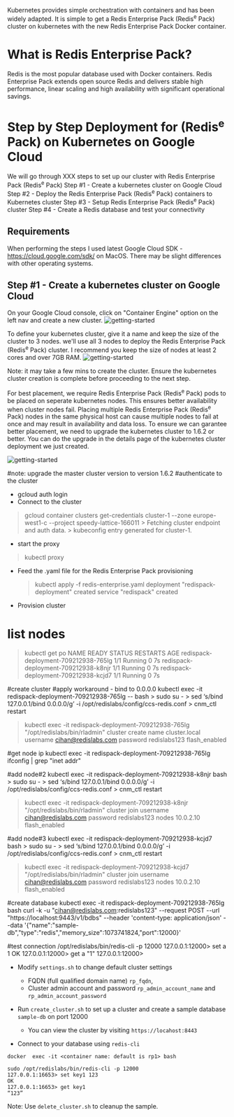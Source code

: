 Kubernetes provides simple orchestration with containers and has been widely adapted. It is simple to get a Redis Enterprise Pack (Redis<sup>e</sup> Pack) cluster on kubernetes with the new Redis Enterprise Pack Docker container. 

# What is Redis Enterprise Pack?
Redis is the most popular database used with Docker containers. Redis Enterprise Pack extends open source Redis and delivers stable high performance, linear scaling and high availability with significant operational savings.

# Step by Step Deployment for (Redis<sup>e</sup> Pack) on Kubernetes on Google Cloud 
We will go through XXX steps to set up our cluster with Redis Enterprise Pack (Redis<sup>e</sup> Pack)
Step #1 - Create a kubernetes cluster on Google Cloud
Step #2 - Deploy the Redis Enterprise Pack (Redis<sup>e</sup> Pack) containers to Kubernetes cluster
Step #3 - Setup Redis Enterprise Pack (Redis<sup>e</sup> Pack) cluster
Step #4 - Create a Redis database and test your connectivity

## Requirements
When performing the steps I used latest Google Cloud SDK - https://cloud.google.com/sdk/ on MacOS. There may be slight differences with other operating systems.

## Step #1 - Create a kubernetes cluster on Google Cloud
On your Google Cloud console, click on "Container Engine" option on the left nav and create a new cluster.
![getting-started](https://raw.githubusercontent.com/cihanb/kubernetesdemo_rp/master/media/get-started.jpeg)

To define your kubernetes cluster, give it a name and keep the size of the cluster to 3 nodes. we'll use all 3 nodes to deploy the Redis Enterprise Pack (Redis<sup>e</sup> Pack) cluster. I recommend you keep the size of nodes at least 2 cores and over 7GB RAM.
![getting-started](https://raw.githubusercontent.com/cihanb/kubernetesdemo_rp/master/media/create-cluster.jpeg)

Note: it may take a few mins to create the cluster. Ensure the kubernetes cluster creation is complete before proceeding to the next step.

For best placement, we require Redis Enterprise Pack (Redis<sup>e</sup> Pack) pods to be placed on seperate kubernetes nodes. This ensures better availability when cluster nodes fail. Placing multiple Redis Enterprise Pack (Redis<sup>e</sup> Pack) nodes in the same physical host can cause multiple nodes to fail at once and may result in availability and data loss. To ensure we can garantee better placement, we need to upgrade the kubernetes cluster to 1.6.2 or better. You can do the upgrade in the details page of the kubernetes cluster deployment we just created. 

![getting-started](https://raw.githubusercontent.com/cihanb/kubernetesdemo_rp/master/media/view-cluster.jpeg)


  #note: upgrade the master cluster version to version 1.6.2
  #authenticate to the cluster
  - gcloud auth login 
  - Connect to the cluster 
  > gcloud container clusters get-credentials cluster-1 --zone europe-west1-c --project speedy-lattice-166011
    > Fetching cluster endpoint and auth data.
    > kubeconfig entry generated for cluster-1.
  - start the proxy
  > kubectl proxy
- Feed the .yaml file for the Redis Enterprise Pack provisioning
  > kubectl apply -f redis-enterprise.yaml
    > deployment "redispack-deployment" created
    > service "redispack" created
- Provision cluster
# list nodes
  > kubectl get po
NAME                                   READY     STATUS    RESTARTS   AGE
redispack-deployment-709212938-765lg   1/1       Running   0          7s
redispack-deployment-709212938-k8njr   1/1       Running   0          7s
redispack-deployment-709212938-kcjd7   1/1       Running   0          7s


#create cluster
#apply workaround - bind to 0.0.0.0
kubectl exec -it redispack-deployment-709212938-765lg -- bash
    > sudo su -
    > sed ‘s/bind 127.0.0.1/bind 0.0.0.0/g’ -i /opt/redislabs/config/ccs-redis.conf
    > cnm_ctl restart
  > kubectl exec -it redispack-deployment-709212938-765lg "/opt/redislabs/bin/rladmin" cluster create name cluster.local username cihan@redislabs.com password redislabs123 flash_enabled

#get node ip
  kubectl exec -it redispack-deployment-709212938-765lg ifconfig | grep "inet addr"

#add node#2
  kubectl exec -it redispack-deployment-709212938-k8njr bash
    > sudo su -
    > sed ‘s/bind 127.0.0.1/bind 0.0.0.0/g’ -i /opt/redislabs/config/ccs-redis.conf
    > cnm_ctl restart
  > kubectl exec -it redispack-deployment-709212938-k8njr "/opt/redislabs/bin/rladmin" cluster join username cihan@redislabs.com password redislabs123 nodes 10.0.2.10 flash_enabled

#add node#3
  kubectl exec -it redispack-deployment-709212938-kcjd7  bash
    > sudo su -
    > sed ‘s/bind 127.0.0.1/bind 0.0.0.0/g’ -i /opt/redislabs/config/ccs-redis.conf
    > cnm_ctl restart
  > kubectl exec -it redispack-deployment-709212938-kcjd7 "/opt/redislabs/bin/rladmin" cluster join username cihan@redislabs.com password redislabs123 nodes 10.0.2.10 flash_enabled

#create database
kubectl exec -it redispack-deployment-709212938-765lg bash
curl -k -u "cihan@redislabs.com:redislabs123" --request POST --url "https://localhost:9443/v1/bdbs" --header 'content-type: application/json' --data '{"name":"sample-db","type":"redis","memory_size":1073741824,"port":12000}'

#test connection
/opt/redislabs/bin/redis-cli -p 12000
127.0.0.1:12000> set a 1
OK
127.0.0.1:12000> get a
"1"
127.0.0.1:12000>









- Modify ```settings.sh``` to change default cluster settings
  - FQDN (full qualified domain name) ```rp_fqdn```, 
  - Cluster admin account and password ```rp_admin_account_name``` and ```rp_admin_account_password```
- Run ```create_cluster.sh``` to set up a cluster and create a sample database ```sample-db``` on port 12000
  - You can view the cluster by visiting ```https://locahost:8443``` 

- Connect to your database using ```redis-cli``` 
```
docker  exec -it <container name: default is rp1> bash
```
```
sudo /opt/redislabs/bin/redis-cli -p 12000
127.0.0.1:16653> set key1 123
OK
127.0.0.1:16653> get key1
“123”
```
Note: Use ```delete_cluster.sh``` to cleanup the sample.